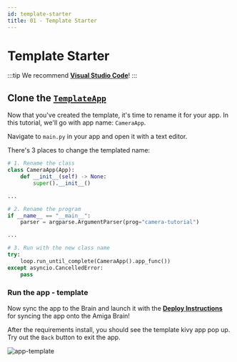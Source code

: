 ```yaml
---
id: template-starter
title: 01 - Template Starter
---
```

# Template Starter

:::tip
We recommend [**Visual Studio Code**](https://code.visualstudio.com/)!
:::

## Clone the [`TemplateApp`](https://github.com/farm-ng/amiga-app-template-kivy)

Now that you've created the template, it's time to rename it for
your app.
In this tutorial, we'll go with app name: `CameraApp`.

Navigate to `main.py` in your app and open it with a text editor.

There's 3 places to change the templated name:

```Python
# 1. Rename the class
class CameraApp(App):
    def __init__(self) -> None:
        super().__init__()

...

# 2. Rename the program
if __name__ == "__main__":
    parser = argparse.ArgumentParser(prog="camera-tutorial")

...

# 3. Run with the new class name
try:
    loop.run_until_complete(CameraApp().app_func())
except asyncio.CancelledError:
    pass
```

### Run the app - template

Now sync the app to the Brain and launch it with the
[**Deploy Instructions**](/docs/tutorials/introduction/getting-started-kivy#brain-setup)
for syncing the app onto the Amiga Brain!

After the requirements install, you should see the template kivy
app pop up.
Try out the `Back` button to exit the app.

![app-template](https://user-images.githubusercontent.com/53625197/217021857-aede9e9b-0f85-4b15-971f-c45944a3813c.png)
